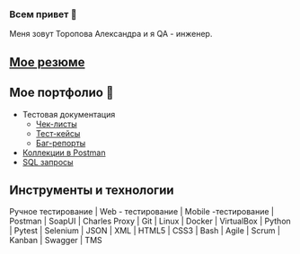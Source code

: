 ### Всем привет 👋
Меня зовут Торопова Александра и я QA - инженер. 

## [Мое резюме](https://drive.google.com/file/d/1_AHPvpmBrqK4YdQVMfR2QfKFyKLPN8n5/view?usp=sharing)

## Мое портфолио 	:dizzy:

* Тестовая документация
  - [Чек-листы](https://drive.google.com/drive/folders/1Cm1Ois7vymcmhgQDxGJ4PIOMIUj3RKhl?usp=sharing)
  - [Тест-кейсы](https://drive.google.com/drive/folders/1VG9YJ2Ao23tUx0bwwS74_TBufQCXRak0?usp=sharing)
  - [Баг-репорты](https://drive.google.com/drive/folders/1FbjB5Kb56Fn5JK1uPN7ICWS7SYqERA8R?usp=sharing)
* [Коллекции в Postman](https://github.com/AlexandraToro/API.git)
* [SQL запросы](https://github.com/AlexandraToro/sql.git)

## Инструменты и технологии

Ручное тестирование | Web - тестирование | Mobile -тестирование | Postman | SoapUI |
Charles Proxy | Git | Linux | Docker | VirtualBox | Python |
Pytest | Selenium | JSON | XML | HTML5 | CSS3 |
Bash | Agile | Scrum | Kanban | Swagger | TMS

<!--
**AlexandraToro/AlexandraToro** is a ✨ _special_ ✨ repository because its `README.md` (this file) appears on your GitHub profile.

Here are some ideas to get you started:

- 🔭 I’m currently working on ...
- 🌱 I’m currently learning ...
- 👯 I’m looking to collaborate on ...
- 🤔 I’m looking for help with ...
- 💬 Ask me about ...
- 📫 How to reach me: ...
- 😄 Pronouns: ...
- ⚡ Fun fact: ...
-->
